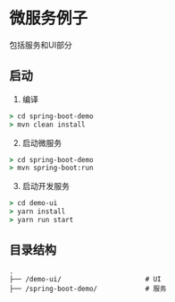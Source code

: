 # 微服务例子
包括服务和UI部分

## 启动

1. 编译

```bat
> cd spring-boot-demo
> mvn clean install
```

2. 启动微服务
```bat
> cd spring-boot-demo
> mvn spring-boot:run
```

3. 启动开发服务
```bat
> cd demo-ui
> yarn install
> yarn run start
```

## 目录结构

```
.
├── /demo-ui/                     # UI
├── /spring-boot-demo/            # 服务

```
